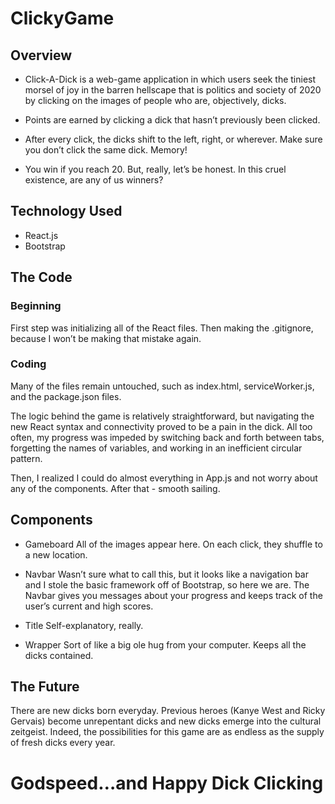 # ClickyGame

## Overview

* Click-A-Dick is a web-game application in which users seek the tiniest morsel of joy in the barren hellscape that is politics and society of 2020 by clicking on the images of people who are, objectively, dicks.

* Points are earned by clicking a dick that hasn’t previously been clicked.

* After every click, the dicks shift to the left, right, or wherever. Make sure you don’t click the same dick. Memory!

* You win if you reach 20. But, really, let’s be honest. In this cruel existence, are any of us winners?

## Technology Used

* React.js
* Bootstrap

## The Code

### Beginning
First step was initializing all of the React files. Then making the .gitignore, because I won’t be making that mistake again.

### Coding
Many of the files remain untouched, such as index.html, serviceWorker.js, and the package.json files.

The logic behind the game is relatively straightforward, but navigating the new React syntax and connectivity proved to be a pain in the dick. All too often, my progress was impeded by switching back and forth between tabs, forgetting the names of variables, and working in an inefficient circular pattern.

Then, I realized I could do almost everything in App.js and not worry about any of the components. After that - smooth sailing.

## Components

* Gameboard
All of the images appear here. On each click, they shuffle to a new location.

* Navbar
Wasn’t sure what to call this, but it looks like a navigation bar and I stole the basic framework off of Bootstrap, so here we are. The Navbar gives you messages about your progress and keeps track of the user’s current and high scores.

* Title
Self-explanatory, really.

* Wrapper
Sort of like a big ole hug from your computer. Keeps all the dicks contained.

## The Future
There are new dicks born everyday. Previous heroes (Kanye West and Ricky Gervais) become unrepentant dicks and new dicks emerge into the cultural zeitgeist. Indeed, the possibilities for this game are as endless as the supply of fresh dicks every year.

# Godspeed…and Happy Dick Clicking